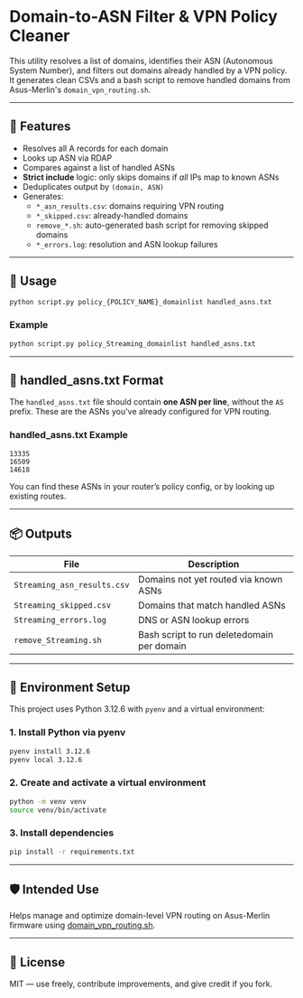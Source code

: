 # Domain-to-ASN Filter & VPN Policy Cleaner

This utility resolves a list of domains, identifies their ASN (Autonomous System
Number), and filters out domains already handled by a VPN policy. It generates
clean CSVs and a bash script to remove handled domains from Asus-Merlin's
`domain_vpn_routing.sh`.

---

## 🔧 Features

- Resolves all A records for each domain
- Looks up ASN via RDAP
- Compares against a list of handled ASNs
- **Strict include** logic: only skips domains if _all_ IPs map to known ASNs
- Deduplicates output by `(domain, ASN)`
- Generates:
  - `*_asn_results.csv`: domains requiring VPN routing
  - `*_skipped.csv`: already-handled domains
  - `remove_*.sh`: auto-generated bash script for removing skipped domains
  - `*_errors.log`: resolution and ASN lookup failures

---

## 🚀 Usage

```bash
python script.py policy_{POLICY_NAME}_domainlist handled_asns.txt
```

### Example

```bash
python script.py policy_Streaming_domainlist handled_asns.txt
```

---

## 📁 handled_asns.txt Format

The `handled_asns.txt` file should contain **one ASN per line**, without the
`AS` prefix. These are the ASNs you've already configured for VPN routing.

### handled_asns.txt Example

```text
13335
16509
14618
```

You can find these ASNs in your router’s policy config, or by looking up existing routes.

---

## 📦 Outputs

| File                        | Description                                |
| --------------------------- | ------------------------------------------ |
| `Streaming_asn_results.csv` | Domains not yet routed via known ASNs      |
| `Streaming_skipped.csv`     | Domains that match handled ASNs            |
| `Streaming_errors.log`      | DNS or ASN lookup errors                   |
| `remove_Streaming.sh`       | Bash script to run deletedomain per domain |

---

## 🧩 Environment Setup

This project uses Python 3.12.6 with `pyenv` and a virtual environment:

### 1. Install Python via pyenv

```bash
pyenv install 3.12.6
pyenv local 3.12.6
```

### 2. Create and activate a virtual environment

```bash
python -m venv venv
source venv/bin/activate
```

### 3. Install dependencies

```bash
pip install -r requirements.txt
```

---

## 🛡️ Intended Use

Helps manage and optimize domain-level VPN routing on Asus-Merlin firmware using
[domain_vpn_routing.sh](https://github.com/Ranger802004/asusmerlin/tree/main/domain_vpn_routing).

---

## 📄 License

MIT — use freely, contribute improvements, and give credit if you fork.
